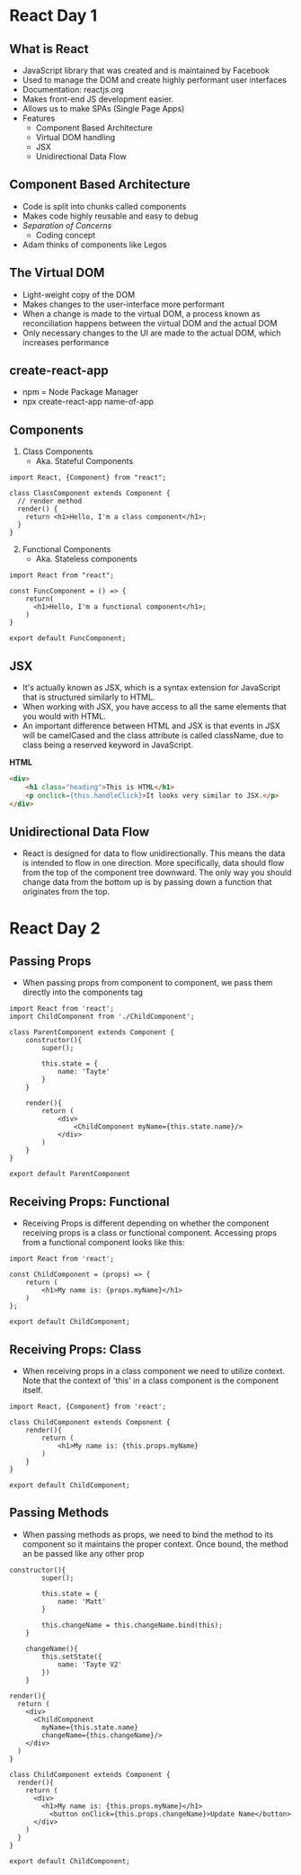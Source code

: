 # React Day 1

## What is React
- JavaScript library that was created and is maintained by Facebook
- Used to manage the DOM and create highly performant user interfaces
- Documentation: reactjs.org
- Makes front-end JS development easier.
- Allows us to make SPAs (Single Page Apps)
- Features
    - Component Based Architecture
    - Virtual DOM handling
    - JSX
    - Unidirectional Data Flow

## Component Based Architecture
- Code is split into chunks called components
- Makes code highly reusable and easy to debug
- *Separation of Concerns*
    - Coding concept
- Adam thinks of components like Legos

## The Virtual DOM
- Light-weight copy of the DOM
- Makes changes to the user-interface more performant
- When a change is made to the virtual DOM, a process known as reconciliation happens between the virtual DOM and the actual DOM
- Only necessary changes to the UI are made to the actual DOM, which increases performance


## create-react-app
- npm = Node Package Manager
- npx create-react-app name-of-app

## Components
1) Class Components
    - Aka. Stateful Components
```JS
import React, {Component} from "react";
 
class ClassComponent extends Component {
  // render method
  render() {
    return <h1>Hello, I'm a class component</h1>;
  }
}
```
2) Functional Components
    - Aka. Stateless components

```JS
import React from "react";
 
const FuncComponent = () => {
    return(
      <h1>Hello, I'm a functional component</h1>;
    )
}
 
export default FuncComponent;
```

## JSX
- It's actually known as JSX, which is a syntax extension for JavaScript that is structured similarly to HTML.
- When working with JSX, you have access to all the same elements that you would with HTML.
- An important difference between HTML and JSX is that events in JSX will be camelCased and the class attribute is called className, due to class being a reserved keyword in JavaScript.

**HTML**
```HTML
<div>
    <h1 class="heading">This is HTML</h1>
    <p onclick={this.handleClick}>It looks very similar to JSX.</p>
</div>
```

## Unidirectional Data Flow
- React is designed for data to flow unidirectionally. This means the data is intended to flow in one direction. More specifically, data should flow from the top of the component tree downward. The only way you should change data from the bottom up is by passing down a function that originates from the top.

# React Day 2
## Passing Props
- When passing props from component to component, we pass them directly into the components tag
```JSX
import React from 'react';
import ChildComponent from './ChildComponent';
 
class ParentComponent extends Component {
    constructor(){
        super();
 
        this.state = {
            name: 'Tayte'
        }
    }
 
    render(){
        return (
            <div>
                <ChildComponent myName={this.state.name}/>
            </div>
        )
    }
}
 
export default ParentComponent
```
## Receiving Props: Functional
- Receiving Props is different depending on whether the component receiving props is a class or functional component. Accessing props from a functional component looks like this:
```JSX
import React from 'react';
 
const ChildComponent = (props) => {
    return (
        <h1>My name is: {props.myName}</h1>
    )
};
 
export default ChildComponent;
```


## Receiving Props: Class
- When receiving props in a class component we need to utilize context. Note that the context of 'this' in a class component is the component itself.
```JSX
import React, {Component} from 'react';
 
class ChildComponent extends Component {
    render(){
        return (
            <h1>My name is: {this.props.myName}
        )
    }
}
 
export default ChildComponent;
```

## Passing Methods
- When passing methods as props, we need to bind the method to its component so it maintains the proper context. Once bound, the method an be passed like any other prop
```JSX
constructor(){
        super();
 
        this.state = {
            name: 'Matt'
        }
 
        this.changeName = this.changeName.bind(this);
    }
 
    changeName(){
        this.setState({
            name: 'Tayte V2'
        })
    }
	
render(){
  return (
    <div>
      <ChildComponent 
        myName={this.state.name} 
        changeName={this.changeName}/>
    </div>
  )
}
 
class ChildComponent extends Component {
  render(){
    return (
      <div>
        <h1>My name is: {this.props.myName}</h1>
          <button onClick={this.props.changeName}>Update Name</button>
      </div>
    )
  }
}
 
export default ChildComponent;

  ```

